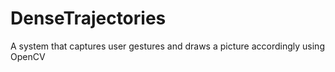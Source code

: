 # DenseTrajectories
 A system that captures user gestures and draws a picture accordingly using OpenCV
